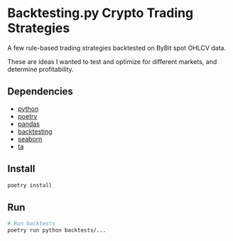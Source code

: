 # Backtesting.py Crypto Trading Strategies

A few rule-based trading strategies backtested on ByBit spot OHLCV data.

These are ideas I wanted to test and optimize for different markets, and determine profitability.

## Dependencies

- [python](https://www.python.org/downloads/)
- [poetry](https://python-poetry.org/)
- [pandas](https://pandas.pydata.org/)
- [backtesting](https://kernc.github.io/backtesting.py/)
- [seaborn](https://seaborn.pydata.org/)
- [ta](https://pypi.org/project/ta/)

## Install

```bash
poetry install
```

## Run

```bash
# Run backtests
poetry run python backtests/...
```
